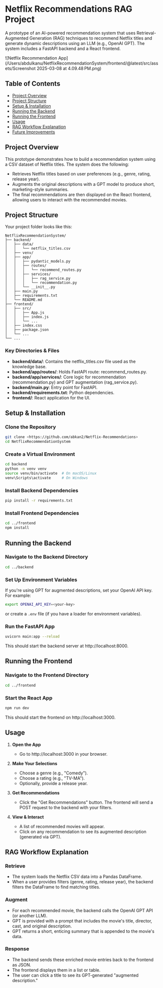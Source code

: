 # Netflix Recommendations RAG Project

A prototype of an AI-powered recommendation system that uses Retrieval-Augmented Generation (RAG) techniques to recommend Netflix titles and generate dynamic descriptions using an LLM (e.g., OpenAI GPT). The system includes a FastAPI backend and a React frontend.

![Netflix Recommendation App](/Users/abdulkanu/NetflixRecommendationSystem/frontend/@latest/src/assets/Screenshot 2025-03-08 at 4.09.48 PM.png)

## Table of Contents

- [Project Overview](#project-overview)
- [Project Structure](#project-structure)
- [Setup & Installation](#setup--installation)
- [Running the Backend](#running-the-backend)
- [Running the Frontend](#running-the-frontend)
- [Usage](#usage)
- [RAG Workflow Explanation](#rag-workflow-explanation)
- [Future Improvements](#future-improvements)

## Project Overview

This prototype demonstrates how to build a recommendation system using a CSV dataset of Netflix titles. The system does the following:

- Retrieves Netflix titles based on user preferences (e.g., genre, rating, release year).
- Augments the original descriptions with a GPT model to produce short, marketing-style summaries.
- The final recommendations are then displayed on the React frontend, allowing users to interact with the recommended movies.

## Project Structure

Your project folder looks like this:

```
NetflixRecommendationSystem/
├── backend/
│   ├── data/
│   │   └── netflix_titles.csv
│   ├── venv/               
│   ├── app/
│   │   ├── pydantic_models.py
│   │   ├── routes/
│   │   │   └── recommend_routes.py
│   │   ├── services/
│   │   │   ├── rag_service.py
│   │   │   └── recommendation.py
│   │   └── __init__.py
│   ├── main.py
│   ├── requirements.txt
│   └── README.md           
├── frontend/
│   ├── src/
│   │   ├── App.js
│   │   ├── index.js
│   │   └── ...
│   ├── index.css
│   ├── package.json
│   └── ...
└── ...
```

### Key Directories & Files

- **backend/data/**: Contains the netflix_titles.csv file used as the knowledge base.
- **backend/app/routes/**: Holds FastAPI route: recommend_routes.py.
- **backend/app/services/**: Core logic for recommendation (recommendation.py) and GPT augmentation (rag_service.py).
- **backend/main.py**: Entry point for FastAPI.
- **backend/requirements.txt**: Python dependencies.
- **frontend/**: React application for the UI.

## Setup & Installation

### Clone the Repository
```bash
git clone <https://github.com/abkan2/Netflix-Recommendations>
cd NetflixRecommendationSystem
```

### Create a Virtual Environment
```bash
cd backend
python -m venv venv
source venv/bin/activate  # On macOS/Linux
venv\Scripts\activate     # On Windows
```

### Install Backend Dependencies
```bash
pip install -r requirements.txt
```

### Install Frontend Dependencies
```bash
cd ../frontend
npm install
```

## Running the Backend

### Navigate to the Backend Directory
```bash
cd ../backend
```

### Set Up Environment Variables
If you're using GPT for augmented descriptions, set your OpenAI API key. For example:
```bash
export OPENAI_API_KEY=<your-key>
```
or create a `.env` file (if you have a loader for environment variables).

### Run the FastAPI App
```bash
uvicorn main:app --reload
```
This should start the backend server at http://localhost:8000.

## Running the Frontend

### Navigate to the Frontend Directory
```bash
cd ../frontend
```

### Start the React App
```bash
npm run dev
```
This should start the frontend on http://localhost:3000.

## Usage

1. **Open the App**
   - Go to http://localhost:3000 in your browser.

2. **Make Your Selections**
   - Choose a genre (e.g., "Comedy").
   - Choose a rating (e.g., "TV-MA").
   - Optionally, provide a release year.

3. **Get Recommendations**
   - Click the "Get Recommendations" button. The frontend will send a POST request to the backend with your filters.

4. **View & Interact**
   - A list of recommended movies will appear.
   - Click on any recommendation to see its augmented description (generated via GPT).

## RAG Workflow Explanation

### Retrieve
- The system loads the Netflix CSV data into a Pandas DataFrame.
- When a user provides filters (genre, rating, release year), the backend filters the DataFrame to find matching titles.

### Augment
- For each recommended movie, the backend calls the OpenAI GPT API (or another LLM).
- GPT is provided with a prompt that includes the movie's title, director, cast, and original description.
- GPT returns a short, enticing summary that is appended to the movie's data.

### Response
- The backend sends these enriched movie entries back to the frontend as JSON.
- The frontend displays them in a list or table.
- The user can click a title to see its GPT-generated "augmented description."

